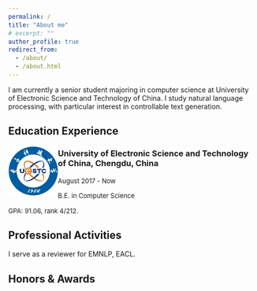 ```yaml
---
permalink: /
title: "About me"
# excerpt: ""
author_profile: true
redirect_from: 
  - /about/
  - /about.html
---
```


I am currently a senior student majoring in computer science at University of Electronic Science and Technology of China. I study natural language processing, with particular interest in controllable text generation.



## Education Experience

<img align="left" src="images/uestc.jpg" width="20%" height="20%">

### University of Electronic Science and Technology of China, Chengdu, China
<font size=2>August 2017 - Now

B.E. in Computer Science

GPA: 91.06, rank 4/212.
</font>

## Professional Activities
I serve as a reviewer for EMNLP, EACL.

## Honors & Awards